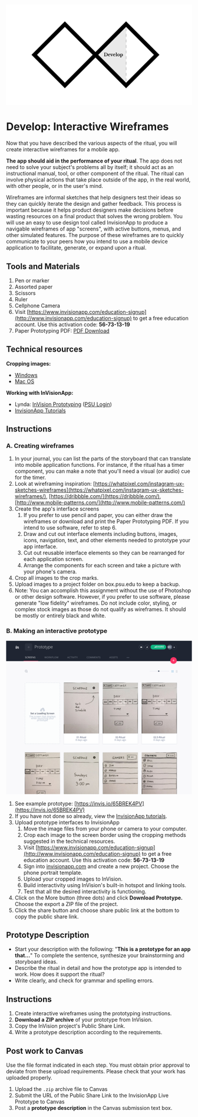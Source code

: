 ![Double Diamond Develop Phase graphic](/assets/dd-process-develop-1200px@2x.png)

# Develop: Interactive Wireframes

Now that you have described the various aspects of the ritual, you will create interactive wireframes for a mobile app.

**The app should aid in the performance of your ritual**. The app does not need to solve your subject's problems all by itself; it should act as an instructional manual, tool, or other component of the ritual. The ritual can involve physical actions that take place outside of the app, in the real world, with other people, or in the user's mind. 

Wireframes are informal sketches that help designers test their ideas so they can quickly iterate the design and gather feedback. This process is important because it helps product designers make decisions before wasting resources on a final product that solves the wrong problem. You will use an easy to use design tool called InvisionApp to produce a navigable wireframes of app "screens", with active buttons, menus, and other simulated features. The purpose of these wireframes are to quickly communicate to your peers how you intend to use a mobile device application to facilitate, generate, or expand upon a ritual.

## Tools and Materials

1. Pen or marker
2. Assorted paper
3. Scissors
4. Ruler
5. Cellphone Camera
6. Visit [https://www.invisionapp.com/education-signup](http://www.invisionapp.com/education-signup) to get a free education account. Use this activation code: **56-73-13-19**
7. Paper Prototyping PDF: [PDF Download](https://media.aanda.psu.edu/sites/media/aa/files/documents/ritual-project-appprototyping.pdf)

## Technical resources

**Cropping images:**

* [Windows](http://www.tech-recipes.com/rx/56624/how-to-rotate-crop-photos-in-windows-10/)
* [Mac OS](http://osxdaily.com/2014/06/16/crop-image-mac-preview/)

**Working with InVisionApp:**

* Lynda: [InVision Prototyping](https://www.lynda.com/Flinto-tutorials/Invision-prototyping/452520/493200-4.html) \([PSU Login](https://lynda.psu.edu)\)
* [InvisionApp Tutorials](https://projects.invisionapp.com/d/main#/learn)

## Instructions

### A. Creating wireframes

1. In your journal, you can list the parts of the storyboard that can translate into mobile application functions. For instance, if the ritual has a timer component, you can make a note that you'll need a visual \(or audio\) cue for the timer.
2. Look at wireframing inspiration: [https://whatpixel.com/instagram-ux-sketches-wireframes](https://whatpixel.com/instagram-ux-sketches-wireframes/), [https://dribbble.com/](https://dribbble.com/), [http://www.mobile-patterns.com/](http://www.mobile-patterns.com/)
3. Create the app's interface screens
   1. If you prefer to use pencil and paper, you can either draw the wireframes or download and print the Paper Prototyping PDF. If you intend to use software, refer to step 6.
   2. Draw and cut out interface elements including buttons, images, icons, navigation, text, and other elements needed to prototype your app interface.
   3. Cut out reusable interface elements so they can be rearranged for each application screen.
   4. Arrange the components for each screen and take a picture with your phone's camera.
4. Crop all images to the crop marks.
5. Upload images to a project folder on box.psu.edu to keep a backup.
6. Note: You can accomplish this assignment without the use of Photoshop or other design software. However, if you prefer to use software, please generate "low fidelity" wireframes. Do not include color, styling, or complex stock images as those do not qualify as wireframes. It should be mostly or entirely black and white.

### B. Making an interactive prototype

![InvisionApp project view](/assets/invision-proj-view.png)

1. See example prototype: [https://invis.io/65BREK4PV](https://invis.io/65BREK4PV)
2. If you have not done so already, view the [InvisionApp tutorials](/dmd100/node/1613).  
3. Upload prototype interfaces to InvisionApp
   1. Move the image files from your phone or camera to your computer.
   2. Crop each image to the screen border using the cropping methods suggested in the technical resources.
   3. Visit [https://www.invisionapp.com/education-signup](http://www.invisionapp.com/education-signup) to get a free education account. Use this activation code: **56-73-13-19**
   4. Sign into [invisionapp.com](https://www.invisionapp.com/) and create a new project. Choose the phone portrait template.
   5. Upload your cropped images to InVision.
   6. Build interactivity using InVision's built-in hotspot and linking tools.
   7. Test that all the desired interactivity is functioning.
4. Click on the More button \(three dots\) and click **Download Prototype.** Choose the export a ZIP file of the project.
5. Click the share button and choose share public link at the bottom to copy the public share link.

## Prototype Description

* Start your description with the following: "**This is a prototype for an app that...**" To complete the sentence, synthesize your brainstorming and storyboard ideas.
* Describe the ritual in detail and how the prototype app is intended to work. How does it support the ritual?
* Write clearly, and check for grammar and spelling errors.

## Instructions

1. Create interactive wireframes using the prototyping instructions.
2. **Download a ZIP archive** of your prototype from InVision.
3. Copy the InVision project's  Public Share Link.
4. Write a prototype description according to the requirements.

## Post work to Canvas

Use the file format indicated in each step. You must obtain prior approval to deviate from these upload requirements. Please check that your work has uploaded properly.

1. Upload the `.zip` archive file to Canvas 
2. Submit the URL of the Public Share Link to the InvisionApp Live Prototype to Canvas
3. Post a **prototype description** in the Canvas submission text box.



